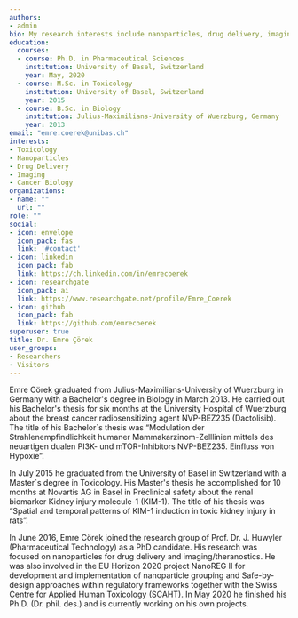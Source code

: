```yaml
---
authors:
- admin
bio: My research interests include nanoparticles, drug delivery, imaging, and toxicology.
education:
  courses:
  - course: Ph.D. in Pharmaceutical Sciences
    institution: University of Basel, Switzerland
    year: May, 2020
  - course: M.Sc. in Toxicology
    institution: University of Basel, Switzerland
    year: 2015
  - course: B.Sc. in Biology
    institution: Julius-Maximilians-University of Wuerzburg, Germany
    year: 2013
email: "emre.coerek@unibas.ch"
interests:
- Toxicology
- Nanoparticles
- Drug Delivery
- Imaging
- Cancer Biology
organizations:
- name: ""
  url: ""
role: ""
social:
- icon: envelope
  icon_pack: fas
  link: '#contact'
- icon: linkedin
  icon_pack: fab
  link: https://ch.linkedin.com/in/emrecoerek
- icon: researchgate
  icon_pack: ai
  link: https://www.researchgate.net/profile/Emre_Coerek
- icon: github
  icon_pack: fab
  link: https://github.com/emrecoerek
superuser: true
title: Dr. Emre Çörek
user_groups:
- Researchers
- Visitors
---
```


Emre Cörek graduated from Julius-Maximilians-University of Wuerzburg in Germany with a Bachelor's degree in Biology in March 2013. He carried out his Bachelor's thesis for six months at the University Hospital of Wuerzburg about the breast cancer radiosensitizing agent NVP-BEZ235 (Dactolisib). The title of his Bachelor`s thesis was “Modulation der Strahlenempfindlichkeit humaner Mammakarzinom-Zelllinien mittels des neuartigen dualen PI3K- und mTOR-Inhibitors NVP-BEZ235. Einfluss von Hypoxie”.

In July 2015 he graduated from the University of Basel in Switzerland with a Master`s degree in Toxicology. His Master's thesis he accomplished for 10 months at Novartis AG in Basel in Preclinical safety about the renal biomarker Kidney injury molecule-1 (KIM-1). The title of his thesis was “Spatial and temporal patterns of KIM-1 induction in toxic kidney injury in rats”.

In June 2016, Emre Cörek joined the research group of Prof. Dr. J. Huwyler (Pharmaceutical Technology) as a PhD candidate. His research was focused on nanoparticles for drug delivery and imaging/theranostics. He was also involved in the EU Horizon 2020 project NanoREG II for development and implementation of nanoparticle grouping and Safe-by-design approaches within regulatory frameworks together with the Swiss Centre for Applied Human Toxicology (SCAHT). 
In May 2020 he finished his Ph.D. (Dr. phil. des.) and is currently working on his own projects.
